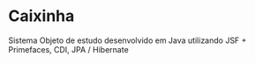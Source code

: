 # Caixinha
Sistema Objeto de estudo desenvolvido em Java utilizando JSF + Primefaces, CDI, JPA / Hibernate 
